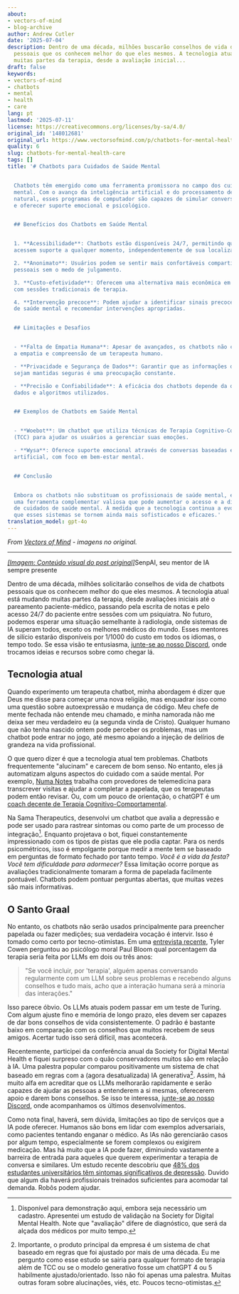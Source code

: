 ```yaml
---
about:
- vectors-of-mind
- blog-archive
author: Andrew Cutler
date: '2025-07-04'
description: Dentro de uma década, milhões buscarão conselhos de vida de chatbots
  pessoais que os conhecem melhor do que eles mesmos. A tecnologia atual está mudando
  muitas partes da terapia, desde a avaliação inicial...
draft: false
keywords:
- vectors-of-mind
- chatbots
- mental
- health
- care
lang: pt
lastmod: '2025-07-11'
license: https://creativecommons.org/licenses/by-sa/4.0/
original_id: '148012681'
original_url: https://www.vectorsofmind.com/p/chatbots-for-mental-health-care
quality: 6
slug: chatbots-for-mental-health-care
tags: []
title: '# Chatbots para Cuidados de Saúde Mental


  Chatbots têm emergido como uma ferramenta promissora no campo dos cuidados de saúde
  mental. Com o avanço da inteligência artificial e do processamento de linguagem
  natural, esses programas de computador são capazes de simular conversas humanas
  e oferecer suporte emocional e psicológico.


  ## Benefícios dos Chatbots em Saúde Mental


  1. **Acessibilidade**: Chatbots estão disponíveis 24/7, permitindo que os usuários
  acessem suporte a qualquer momento, independentemente de sua localização.

  2. **Anonimato**: Usuários podem se sentir mais confortáveis compartilhando informações
  pessoais sem o medo de julgamento.

  3. **Custo-efetividade**: Oferecem uma alternativa mais econômica em comparação
  com sessões tradicionais de terapia.

  4. **Intervenção precoce**: Podem ajudar a identificar sinais precoces de problemas
  de saúde mental e recomendar intervenções apropriadas.


  ## Limitações e Desafios


  - **Falta de Empatia Humana**: Apesar de avançados, os chatbots não conseguem replicar
  a empatia e compreensão de um terapeuta humano.

  - **Privacidade e Segurança de Dados**: Garantir que as informações dos usuários
  sejam mantidas seguras é uma preocupação constante.

  - **Precisão e Confiabilidade**: A eficácia dos chatbots depende da qualidade dos
  dados e algoritmos utilizados.


  ## Exemplos de Chatbots em Saúde Mental


  - **Woebot**: Um chatbot que utiliza técnicas de Terapia Cognitivo-Comportamental
  (TCC) para ajudar os usuários a gerenciar suas emoções.

  - **Wysa**: Oferece suporte emocional através de conversas baseadas em inteligência
  artificial, com foco em bem-estar mental.


  ## Conclusão


  Embora os chatbots não substituam os profissionais de saúde mental, eles representam
  uma ferramenta complementar valiosa que pode aumentar o acesso e a disponibilidade
  de cuidados de saúde mental. À medida que a tecnologia continua a evoluir, espera-se
  que esses sistemas se tornem ainda mais sofisticados e eficazes.'
translation_model: gpt-4o
---
```


*From [Vectors of Mind](https://www.vectorsofmind.com/p/chatbots-for-mental-health-care) - imagens no original.*

---

[*[Imagem: Conteúdo visual do post original]*](https://substackcdn.com/image/fetch/$s_!q5KB!,f_auto,q_auto:good,fl_progressive:steep/https%3A%2F%2Fsubstack-post-media.s3.amazonaws.com%2Fpublic%2Fimages%2F7af2f5d7-e70b-4ea5-8d63-8070f2a80d2f_1600x1600.png)SenpAI, seu mentor de IA sempre presente

Dentro de uma década, milhões solicitarão conselhos de vida de chatbots pessoais que os conhecem melhor do que eles mesmos. A tecnologia atual está mudando muitas partes da terapia, desde avaliações iniciais até o pareamento paciente-médico, passando pela escrita de notas e pelo acesso 24/7 do paciente entre sessões com um psiquiatra. No futuro, podemos esperar uma situação semelhante à radiologia, onde sistemas de IA superam todos, exceto os melhores médicos do mundo. Esses mentores de silício estarão disponíveis por 1/1000 do custo em todos os idiomas, o tempo todo. Se essa visão te entusiasma, [junte-se ao nosso Discord](https://discord.gg/66z3nTEBTG), onde trocamos ideias e recursos sobre como chegar lá.

## Tecnologia atual

Quando experimento um terapeuta chatbot, minha abordagem é dizer que Deus me disse para começar uma nova religião, mas enquadrar isso como uma questão sobre autoexpressão e mudança de código. Meu chefe de mente fechada não entende meu chamado, e minha namorada não me deixa ser meu verdadeiro eu (a segunda vinda de Cristo). Qualquer humano que não tenha nascido ontem pode perceber os problemas, mas um chatbot pode entrar no jogo, até mesmo apoiando a injeção de delírios de grandeza na vida profissional.

O que quero dizer é que a tecnologia atual tem problemas. Chatbots frequentemente "alucinam" e carecem de bom senso. No entanto, eles já automatizam alguns aspectos do cuidado com a saúde mental. Por exemplo, [Numa Notes](https://www.numanotes.com/) trabalha com provedores de telemedicina para transcrever visitas e ajudar a completar a papelada, que os terapeutas podem então revisar. Ou, com um pouco de orientação, o chatGPT é um [coach decente de Terapia Cognitivo-Comportamental](https://chatgpt.com/g/g-Bzxpkih4l-mindset).

Na Sama Therapeutics, desenvolvi um chatbot que avalia a depressão e pode ser usado para rastrear sintomas ou como parte de um processo de integração[^1]. Enquanto projetava o bot, fiquei constantemente impressionado com os tipos de pistas que ele podia captar. Para os nerds psicométricos, isso é empolgante porque medir a mente tem se baseado em perguntas de formato fechado por tanto tempo. _Você é a vida da festa? Você tem dificuldade para adormecer?_ Essa limitação ocorre porque as avaliações tradicionalmente tomaram a forma de papelada facilmente pontuável. Chatbots podem pontuar perguntas abertas, que muitas vezes são mais informativas.

## O Santo Graal

No entanto, os chatbots não serão usados principalmente para preencher papelada ou fazer medições; sua verdadeira vocação é intervir. Isso é tomado como certo por tecno-otimistas. Em uma [entrevista recente](https://conversationswithtyler.com/episodes/paul-bloom/), Tyler Cowen perguntou ao psicólogo moral Paul Bloom qual porcentagem da terapia seria feita por LLMs em dois ou três anos:

> "Se você incluir, por 'terapia', alguém apenas conversando regularmente com um LLM sobre seus problemas e recebendo alguns conselhos e tudo mais, acho que a interação humana será a minoria das interações."

Isso parece óbvio. Os LLMs atuais podem passar em um teste de Turing. Com algum ajuste fino e memória de longo prazo, eles devem ser capazes de dar bons conselhos de vida consistentemente. O padrão é bastante baixo em comparação com os conselhos que muitos recebem de seus amigos. Acertar tudo isso será difícil, mas acontecerá.

Recentemente, participei da conferência anual da Society for Digital Mental Health e fiquei surpreso com o quão conservadores muitos são em relação à IA. Uma palestra popular comparou positivamente um sistema de chat baseado em regras com a (agora desatualizada) IA generativa[^2]. Assim, há muito alfa em acreditar que os LLMs melhorarão rapidamente e serão capazes de ajudar as pessoas a entenderem a si mesmas, oferecerem apoio e darem bons conselhos. Se isso te interessa, [junte-se ao nosso Discord](https://discord.gg/66z3nTEBTG), onde acompanhamos os últimos desenvolvimentos.

Como nota final, haverá, sem dúvida, limitações ao tipo de serviços que a IA pode oferecer. Humanos são bons em lidar com exemplos adversariais, como pacientes tentando enganar o médico. As IAs não gerenciarão casos por algum tempo, especialmente se forem complexos ou exigirem medicação. Mas há muito que a IA pode fazer, diminuindo vastamente a barreira de entrada para aqueles que querem experimentar a terapia de conversa e similares. Um estudo recente descobriu que [48% dos estudantes universitários têm sintomas significativos de depressão](https://www.ncbi.nlm.nih.gov/pmc/articles/PMC10850216/). Duvido que algum dia haverá profissionais treinados suficientes para acomodar tal demanda. Robôs podem ajudar.

[^1]: Disponível para demonstração aqui, embora seja necessário um cadastro. Apresentei um estudo de validação na Society for Digital Mental Health. Note que "avaliação" difere de diagnóstico, que será da alçada dos médicos por muito tempo.

[^2]: Importante, o produto principal da empresa é um sistema de chat baseado em regras que foi ajustado por mais de uma década. Eu me pergunto como esse estudo se sairia para qualquer formato de terapia além de TCC ou se o modelo generativo fosse um chatGPT 4 ou 5 habilmente ajustado/orientado. Isso não foi apenas uma palestra. Muitas outras foram sobre alucinações, viés, etc. Poucos tecno-otimistas.